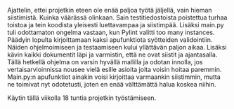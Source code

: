 Ajattelin, ettei projetkin eteen ole enää paljoa työtä jäljellä, vain hieman siistimistä. Kuinka väärässä olinkaan. Sain testitiedostoista poistettua turhaa toistoa ja tein koodista yleisesti luettavampaa ja siistimpää. Lisäksi main.py tuli odottamaton ongelma vastaan, kun Pylint valitti too many instances. Päädyin lopulta kirjoittamaan kaksi apufunktiota syötteiden validointiin. Näiden ohjelmoimiseen ja testaamiseen kului yllättävän paljon aikaa. Lisäksi kävin kaikki dokumentit läpi ja varmistin, että ne ovat siistit ja ajantasalla. Tällä hetkellä ohjelma on varsin hyvällä mallilla ja odotan innolla, jos vertaisarvioinnissa nousee vielä esille asioita joita voisin hoitaa paremmin. Main.py:n apufunktiot ainakin voisi kirjoittaa varmaankin siistimmin, mutta ne toimivat nyt odotetusti, joten en enää välttämättä halua koskea niihin.

Käytin tällä viikolla 18 tuntia projetkin työstämiseen.
